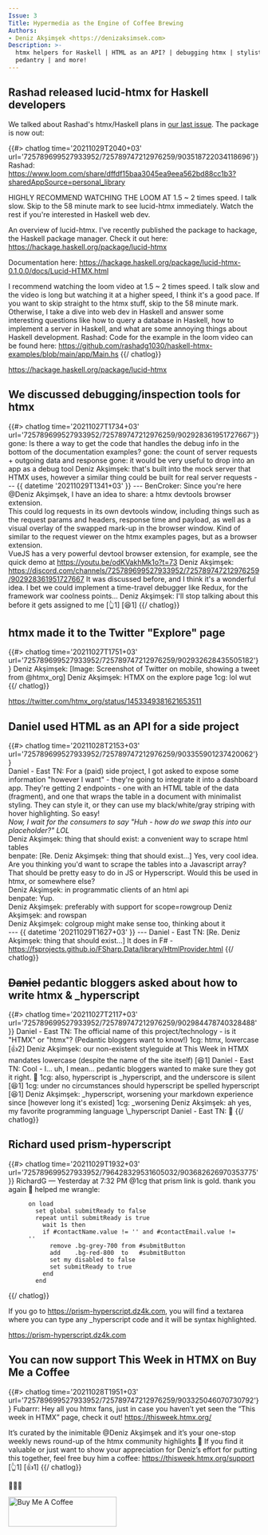 ```yaml
---
Issue: 3
Title: Hypermedia as the Engine of Coffee Brewing
Authors:
- Deniz Akşimşek <https://denizaksimsek.com>
Description: >-
  htmx helpers for Haskell | HTML as an API? | debugging htmx | stylistic 
  pedantry | and more!
---
```


## Rashad released lucid-htmx for Haskell developers

We talked about Rashad's htmx/Haskell plans in [our last issue][]. The package 
is now out:

{{#> chatlog time='20211029T2040+03' url='725789699527933952/725789747212976259/903518722034118696'}}
Rashad: <https://www.loom.com/share/dffdf15baa3045ea9eea562bd88cc1b3?sharedAppSource=personal_library>
  
  HIGHLY RECOMMEND WATCHING THE LOOM AT 1.5 ~ 2 times speed. I talk slow. Skip 
  to the 58 minute mark to see lucid-htmx immediately. Watch the rest if you're 
  interested in Haskell web dev.
  
  An overview of lucid-htmx. I've recently published the package to hackage, 
  the Haskell package manager. Check it out here: <https://hackage.haskell.org/package/lucid-htmx>
  
  Documentation here: <https://hackage.haskell.org/package/lucid-htmx-0.1.0.0/docs/Lucid-HTMX.html>
  
  I recommend watching the loom video at 1.5 ~ 2 times speed. I talk slow and 
  the video is long but watching it at a higher speed, I think it's a good 
  pace. If you want to skip straight to the htmx stuff, skip to the 58 minute 
  mark. Otherwise, I take a dive into web dev in Haskell and answer some 
  interesting questions like how to query a database in Haskell, how to 
  implement a server in Haskell, and what are some annoying things about 
  Haskell development. 
Rashad: Code for the example in the loom video can be found here: <https://github.com/rashadg1030/haskell-htmx-examples/blob/main/app/Main.hs>
{{/ chatlog}}

<https://hackage.haskell.org/package/lucid-htmx>

[our last issue]: /issues/2


## We discussed debugging/inspection tools for htmx

{{#> chatlog time='20211027T1734+03' url='725789699527933952/725789747212976259/902928361951727667'}}
gone: Is there a way to get the code that handles the debug info in the bottom 
  of the documentation examples?
gone: the count of server requests + outgoing data and response
gone: it would be very useful to drop into an app as a debug tool
Deniz Akşimşek: that's built into the mock server that HTMX uses, however a 
  similar thing could be built for real server requests
--- {{ datetime '20211029T1341+03' }} ---
BenCroker: Since you're here @Deniz Akşimşek, I have an idea to share: a htmx 
  devtools browser extension. \
  This could log requests in its own devtools window, including things such as 
  the request params and headers, response time and payload, as well as a 
  visual overlay of the swapped mark-up in the browser window. Kind of similar 
  to the request viewer on the htmx examples pages, but as a browser 
  extension.\
  VueJS has a very powerful devtool browser extension, for example, see the quick demo at https://youtu.be/odKVakhMk1o?t=73
Deniz Akşimşek: <https://discord.com/channels/725789699527933952/725789747212976259/902928361951727667>
  It was discussed before, and I think it's a wonderful idea. I bet we could 
  implement a time-travel debugger like Redux, for the framework war coolness 
  points...
Deniz Akşimşek: I'll stop talking about this before it gets assigned to me [👆1] [😆1]
{{/ chatlog}}


## htmx made it to the Twitter "Explore" page

{{#> chatlog time='20211027T1751+03' url='725789699527933952/725789747212976259/902932628435505182'}}
Deniz Akşimşek: [Image: Screenshot of Twitter on mobile, showing a tweet from 
  @htmx_org]
Deniz Akşimşek: HTMX on the explore page
1cg: lol wut
{{/ chatlog}}

<https://twitter.com/htmx_org/status/1453349381621653511>


## Daniel used HTML as an API for a side project

{{#> chatlog time='20211028T2153+03' url='725789699527933952/725789747212976259/903355901237420062'}}  
Daniel - East TN: For a (paid) side project, I got asked to expose some 
  information "however I want" - they're going to integrate it into a dashboard
  app. They're getting 2 endpoints - one with an HTML table of the data 
  (fragment), and one that wraps the table in a document with minimalist 
  styling. They can style it, or they can use my black/white/gray striping with 
  hover highlighting. So easy! \
  _Now, I wait for the consumers to say "Huh - how do we swap this into our placeholder?" LOL_  
Deniz Akşimşek: thing that should exist: a convenient way to scrape html tables  
benpate: [Re. Deniz Akşimşek: thing that should exist...] Yes, very cool idea.
  Are you thinking you'd want to scrape the tables into a Javascript array?
  That should be pretty easy to do in JS or Hyperscript.  Would this be used in 
  htmx, or somewhere else?  
Deniz Akşimşek: in programmatic clients of an html api  
benpate: Yup.  
Deniz Akşimşek:  preferably with support for scope=rowgroup
Deniz Akşimşek: and rowspan  
Deniz Akşimşek: colgroup might make sense too, thinking about it  
--- {{ datetime '20211029T1627+03' }} ---
Daniel - East TN: [Re. Deniz Akşimşek: thing that should exist...] It does in F#
  \- <https://fsprojects.github.io/FSharp.Data/library/HtmlProvider.html>
{{/ chatlog}}


## <del>Daniel</del> pedantic bloggers asked about how to write htmx & _hyperscript

{{#> chatlog time='20211027T2117+03' url='725789699527933952/725789747212976259/902984478740328488'}}
Daniel - East TN: The official name of this project/technology - is it "HTMX" 
  or "htmx"? (Pedantic bloggers want to know!)
1cg: htmx, lowercase [👍2]
Deniz Akşimşek: our non-existent styleguide at This Week in HTMX mandates 
  lowercase (despite the name of the site itself) [😆1] 
Daniel - East TN: Cool - I... uh, I mean... pedantic bloggers wanted to make 
  sure they got it right. 🙂
1cg: also, hyperscript is _hyperscript, and the underscore is silent [😆1]
1cg: under no circumstances should hyperscript be spelled hyperscript [😆1]
Deniz Akşimşek: _hyperscript, worsening your markdown experience since [however
  long it's existed]
1cg: _worsening
Deniz Akşimşek: ah yes, my favorite programming language \\_hyperscript
Daniel - East TN: 🤣
{{/ chatlog}}


## Richard used prism-hyperscript

{{#> chatlog time='20211029T1932+03' url='725789699527933952/796428329531605032/903682626970353775'}}
RichardG — Yesterday at 7:32 PM @1cg that prism link is gold. thank you again 🙂 helped me wrangle:
  
  <figure>

  ~~~ hyperscript
  on load 
    set global submitReady to false
    repeat until submitReady is true
      wait 1s then
      if #contactName.value != '' and #contactEmail.value != ''
        remove .bg-grey-700 from #submitButton
        add    .bg-red-800  to   #submitButton
        set my disabled to false
        set submitReady to true
      end
    end
  ~~~
  </figure>
{{/ chatlog}}

If you go to <https://prism-hyperscript.dz4k.com>, you will find a textarea 
where you can type any _hyperscript code and it will be syntax highlighted.

<https://prism-hyperscript.dz4k.com>


## You can now support This Week in HTMX on Buy Me a Coffee

{{#> chatlog time='20211028T1951+03' url='725789699527933952/725789747212976259/903325046070730792'}}
Fubarrr: Hey all you htmx fans, just in case you haven’t yet seen the “This 
  week in HTMX” page, check it out! https://thisweek.htmx.org/ 
  
  It’s curated by the  inimitable @Deniz Akşimşek  and it’s your one-stop 
  weekly news round-up of the htmx community highlights 💪 If you find it 
  valuable or just want to show your appreciation for Deniz’s effort for 
  putting this together, feel free buy him a coffee: 
  https://thisweek.htmx.org/support [👆1] [👍1]
{{/ chatlog}}

💙💙💙

<a href="https://www.buymeacoffee.com/dz4k" target="_blank"><img src="https://cdn.buymeacoffee.com/buttons/v2/lato-blue.png" alt="Buy Me A Coffee" style="height: 60px !important;width: 217px !important;" ></a>

